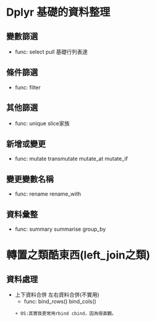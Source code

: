 # Dplyr 基礎的資料整理
## 變數篩選
* func: select pull 基礎行列表達
## 條件篩選
* func: filter
## 其他篩選
* func: unique slice家族
## 新增或變更
* func: mutate transmutate mutate_at mutate_if
## 變更變數名稱
* func: rename rename_with
## 資料彙整
* func: summary summarise group_by
# 轉置之類酷東西(left_join之類)
## 資料處理
* 上下資料合併 左右資料合併(不實用)
  * func: bind_rows() bind_cols()
  ```dif
  + OS:其實我更常用rbind cbind，因為很直觀。
  ```
  
